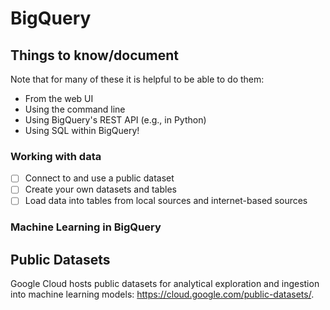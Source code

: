 # BigQuery

## Things to know/document

Note that for many of these it is helpful to be able to do them:
* From the web UI
* Using the command line
* Using BigQuery's REST API (e.g., in Python)
* Using SQL within BigQuery!

### Working with data
- [ ] Connect to and use a public dataset
- [ ] Create your own datasets and tables
- [ ] Load data into tables from local sources and internet-based sources

### Machine Learning in BigQuery

## Public Datasets
Google Cloud hosts public datasets for analytical exploration and ingestion into machine learning models: https://cloud.google.com/public-datasets/.